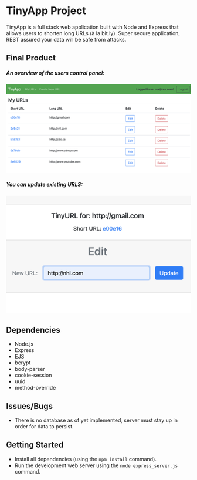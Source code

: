 # TinyApp Project

TinyApp is a full stack web application built with Node and Express that allows users to shorten long URLs (à la bit.ly).
Super secure application, REST assured your data will be safe from attacks.

## Final Product

##### An overview of the users control panel:

!["An overview of the users control panel"](https://github.com/mrfinesse47/tinyapp/blob/master/docs/1.png?raw=true)

##### You can update existing URLS:

!["You can update existing URLS"](https://github.com/mrfinesse47/tinyapp/blob/master/docs/2.png?raw=true)

## Dependencies

- Node.js
- Express
- EJS
- bcrypt
- body-parser
- cookie-session
- uuid
- method-override

## Issues/Bugs

- There is no database as of yet implemented, server must stay up in order for data to persist.

## Getting Started

- Install all dependencies (using the `npm install` command).
- Run the development web server using the `node express_server.js` command.
